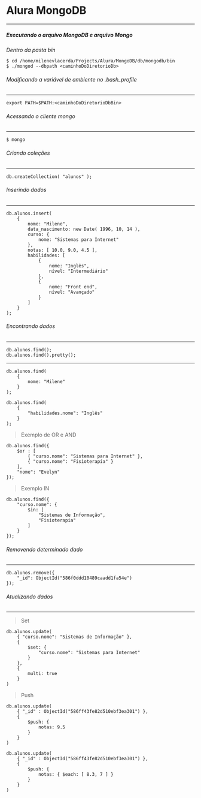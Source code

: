 # Alura MongoDB
------------------------------

##### Executando o arquivo MongoDB e arquivo Mongo
*Dentro da pasta bin*

```
$ cd /home/milenevlacerda/Projects/Alura/MongoDB/db/mongodb/bin
$ ./mongod --dbpath <caminhoDoDiretorioDb>

```



###### Modificando a variável de ambiente no .bash_profile
-------------------------------
```
export PATH=$PATH:<caminhoDoDiretorioDbBin>
```



###### Acessando o cliente mongo
-------------------------------

```
$ mongo
```



###### Criando coleções
-------------------------------
```
db.createCollection( "alunos" );
```



###### Inserindo dados
-------------------------------
```
db.alunos.insert(
    {
        nome: "Milene",
        data_nascimento: new Date( 1996, 10, 14 ),
        curso: {
            nome: "Sistemas para Internet"
        },
        notas: [ 10.0, 9.0, 4.5 ],
        habilidades: [
            {
                nome: "Inglês",
                nível: "Intermediário"
            },
            {
                nome: "Front end",
                nível: "Avançado"
            }
        ]
    }
);
```

###### Encontrando dados
-------------------------------
```
db.alunos.find();
db.alunos.find().pretty();
```
-------------------------------

```
db.alunos.find(
    {
        nome: "Milene"
    }
);

db.alunos.find(
    {
        "habilidades.nome": "Inglês"
    }    
);
```

>Exemplo de OR e AND

```
db.alunos.find({
    $or : [
        { "curso.nome": "Sistemas para Internet" },
        { "curso.nome": "Fisioterapia" }    
    ],
    "nome": "Evelyn"
});
```

>Exemplo IN

```
db.alunos.find({
    "curso.nome": {
        $in: [
            "Sistemas de Informação",
            "Fisioterapia"
        ]
    }
});
```



###### Removendo determinado dado
-------------------------------

```
db.alunos.remove({
    "_id": ObjectId("586f0ddd10489caadd1fa54e")
});
```



###### Atualizando dados
-------------------------------

>Set

```
db.alunos.update(
    { "curso.nome": "Sistemas de Informação" },
    {
        $set: {
            "curso.nome": "Sistemas para Internet"
        }    
    },
    {
        multi: true
    }     
)
```

>Push

```
db.alunos.update(
    { "_id" : ObjectId("586ff43fe82d510ebf3ea301") },
    {
        $push: {
            notas: 9.5
        }    
    }
)

db.alunos.update(
    { "_id" : ObjectId("586ff43fe82d510ebf3ea301") },
    {
        $push: {
            notas: { $each: [ 8.3, 7 ] }
        }    
    }
)
```
